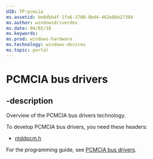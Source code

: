 ```yaml
---
UID: TP:pcmcia
ms.assetid: be0dbb4f-1fa6-3700-9bd4-462e8bb27384
ms.author: windowsdriverdev
ms.date: 04/02/18
ms.keywords: 
ms.prod: windows-hardware
ms.technology: windows-devices
ms.topic: portal
---
```


# PCMCIA bus drivers

## -description

Overview of the PCMCIA bus drivers technology.

To develop PCMCIA bus drivers, you need these headers:

 * [ntddpcm.h](..\ntddpcm\index.md)

For the programming guide, see [PCMCIA bus drivers](https://docs.microsoft.com/en-us/windows-hardware/drivers/pcmcia).
